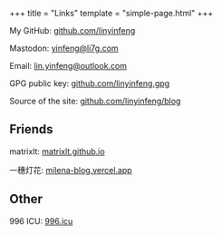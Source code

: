 +++
title = "Links"
template = "simple-page.html"
+++

My GitHub: [github.com/linyinfeng](https://github.com/linyinfeng)

Mastodon: [yinfeng@li7g.com](https://mastodon.li7g.com/@yinfeng)

Email: <lin.yinfeng@outlook.com>

GPG public key: [github.com/linyinfeng.gpg](https://github.com/linyinfeng.gpg)

Source of the site: [github.com/linyinfeng/blog](https://github.com/linyinfeng/blog)

## Friends

matrixlt: [matrixlt.github.io](https://matrixlt.github.io)

一穗灯花: [milena-blog.vercel.app](https://milena-blog.vercel.app)

## Other

996 ICU: [996.icu](https://996.icu)
